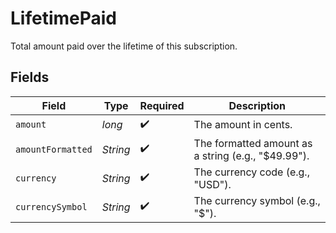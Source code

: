 # LifetimePaid

Total amount paid over the lifetime of this subscription.


## Fields

| Field                                              | Type                                               | Required                                           | Description                                        |
| -------------------------------------------------- | -------------------------------------------------- | -------------------------------------------------- | -------------------------------------------------- |
| `amount`                                           | *long*                                             | :heavy_check_mark:                                 | The amount in cents.                               |
| `amountFormatted`                                  | *String*                                           | :heavy_check_mark:                                 | The formatted amount as a string (e.g., "$49.99"). |
| `currency`                                         | *String*                                           | :heavy_check_mark:                                 | The currency code (e.g., "USD").                   |
| `currencySymbol`                                   | *String*                                           | :heavy_check_mark:                                 | The currency symbol (e.g., "$").                   |